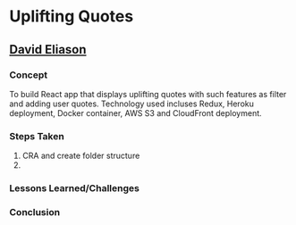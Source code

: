 # Uplifting Quotes
## [David Eliason](http://www.davethemaker.com)

### Concept
To build React app that displays uplifting quotes with such features as filter and adding user quotes. Technology used incluses Redux, Heroku deployment, Docker container, AWS S3 and CloudFront deployment.

### Steps Taken
1. CRA and create folder structure
2. 


### Lessons Learned/Challenges

### Conclusion 